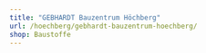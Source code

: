 ```yaml
---
title: "GEBHARDT Bauzentrum Höchberg"
url: /hoechberg/gebhardt-bauzentrum-hoechberg/
shop: Baustoffe
---
```

